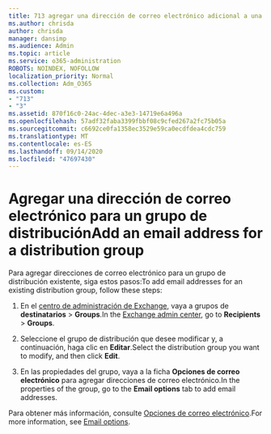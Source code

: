 ```yaml
---
title: 713 agregar una dirección de correo electrónico adicional a una lista de distribución
ms.author: chrisda
author: chrisda
manager: dansimp
ms.audience: Admin
ms.topic: article
ms.service: o365-administration
ROBOTS: NOINDEX, NOFOLLOW
localization_priority: Normal
ms.collection: Adm_O365
ms.custom:
- "713"
- "3"
ms.assetid: 870f16c0-24ac-4dec-a3e3-14719e6a496a
ms.openlocfilehash: 57adf32faba3399fbbf08c9cfed267a2fc75b05a
ms.sourcegitcommit: c6692ce0fa1358ec3529e59ca0ecdfdea4cdc759
ms.translationtype: MT
ms.contentlocale: es-ES
ms.lasthandoff: 09/14/2020
ms.locfileid: "47697430"
---
```

# <a name="add-an-email-address-for-a-distribution-group"></a><span data-ttu-id="4dd0d-102">Agregar una dirección de correo electrónico para un grupo de distribución</span><span class="sxs-lookup"><span data-stu-id="4dd0d-102">Add an email address for a distribution group</span></span>

<span data-ttu-id="4dd0d-103">Para agregar direcciones de correo electrónico para un grupo de distribución existente, siga estos pasos:</span><span class="sxs-lookup"><span data-stu-id="4dd0d-103">To add email addresses for an existing distribution group, follow these steps:</span></span>

1. <span data-ttu-id="4dd0d-104">En el [centro de administración de Exchange](https://outlook.office365.com/ecp/), vaya a grupos de **destinatarios** \> **Groups**.</span><span class="sxs-lookup"><span data-stu-id="4dd0d-104">In the [Exchange admin center](https://outlook.office365.com/ecp/), go to **Recipients** \> **Groups**.</span></span>

2. <span data-ttu-id="4dd0d-105">Seleccione el grupo de distribución que desee modificar y, a continuación, haga clic en **Editar**.</span><span class="sxs-lookup"><span data-stu-id="4dd0d-105">Select the distribution group you want to modify, and then click **Edit**.</span></span>

3. <span data-ttu-id="4dd0d-106">En las propiedades del grupo, vaya a la ficha **Opciones de correo electrónico** para agregar direcciones de correo electrónico.</span><span class="sxs-lookup"><span data-stu-id="4dd0d-106">In the properties of the group, go to the **Email options** tab to add email addresses.</span></span> 

<span data-ttu-id="4dd0d-107">Para obtener más información, consulte [Opciones de correo electrónico](https://technet.microsoft.com/library/bb124513.aspx#emailoptions).</span><span class="sxs-lookup"><span data-stu-id="4dd0d-107">For more information, see [Email options](https://technet.microsoft.com/library/bb124513.aspx#emailoptions).</span></span>
